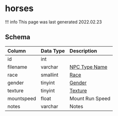 # horses

!!! info
	This page was last generated 2022.02.23

## Schema

| Column | Data Type | Description |
| :--- | :--- | :--- |
| id | int |  |
| filename | varchar | [NPC Type Name](../../schema/npcs/npc_types.md) |
| race | smallint | [Race](../../../../server/npc/race-list) |
| gender | tinyint | [Gender](../../../../server/npc/genders) |
| texture | tinyint | [Texture](../../../../server/npc/textures) |
| mountspeed | float | Mount Run Speed |
| notes | varchar | Notes |

